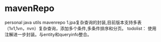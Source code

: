 # mavenRepo
personal java utils mavenrepo
1.jpa复杂查询的封装,目前版本支持多表（1v1,1vn，nvn）复杂查询，添加多个条件,多条件排序和分页。
  todolist： 使用注解进一步封装。与entity和queryinfo整合。
